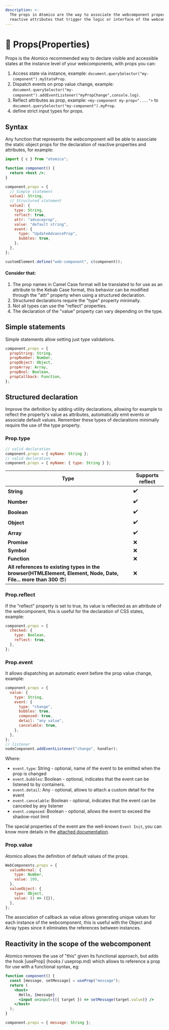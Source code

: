 ```yaml
---
description: >-
  The props in Atomico are the way to associate the webcomponent properties and
  reactive attributes that trigger the logic or interface of the webcomponent.
---
```


# 🧬 Props(Properties)

Props is the Atomico recommended way to declare visible and accessible states at the instance level of your webcomponents, with props you can:

1. Access state via instance, example: `document.querySelector("my-component").myStateProp`.
2. Dispatch events on prop value change, example: `document.querySelector("my-component").addEventListener("myPropChange",console.log)`.
3. Reflect attributes as prop, example: `<my-component my-prop="....">` to `document.querySelector("my-component").myProp`.
4. define strict input types for props.

## Syntax

Any function that represents the webcomponent will be able to associate the static object props for the declaration of reactive properties and attributes, for example:

```jsx
import { c } from "atomico";

function component() {
  return <host />;
}

component.props = {
  // Simple statement
  value1: String,
  // Structured statement
  value2: {
    type: String,
    reflect: true,
    attr: "advaceprop",
    value: "default string",
    event: {
      type: "UpdateAdvanceProp",
      bubbles: true,
    },
  },
};

customElement.define("web-component", c(component));
```

#### Consider that:

1. The prop names in Camel Case format will be translated to for use as an attribute to the Kebab Case format, this behavior can be modified through the "attr" property when using a structured declaration.
2. Structured declarations require the "type" property minimally.
3. Not all types can use the "reflect" properties.
4. The declaration of the "value" property can vary depending on the type.

## Simple statements

Simple statements allow setting just type validations.

```javascript
component.props = {
  propString: String,
  propNumber: Number,
  propObject: Object,
  propArray: Array,
  propBool: Boolean,
  propCallback: Function,
};
```

## Structured declaration

Improve the definition by adding utility declarations, allowing for example to reflect the property's value as attributes, automatically emit events or associate default values. Remember these types of declarations minimally require the use of the type property.

### Prop.type

```javascript
// valid declaration
component.props = { myName: String };
// valid declaration
component.props = { myName: { type: String } };
```

| Type                                                                                                            | Supports reflect |
| --------------------------------------------------------------------------------------------------------------- | ---------------- |
| **String**                                                                                                      | ✔️               |
| **Number**                                                                                                      | ✔️               |
| **Boolean**                                                                                                     | ✔️               |
| **Object**                                                                                                      | ✔️               |
| **Array**                                                                                                       | ✔️               |
| **Promise**                                                                                                     | ❌                |
| **Symbol**                                                                                                      | ❌                |
| **Function**                                                                                                    | ❌                |
| **All references to existing types in the browser(HTMLElement, Element, Node, Date, File... more than 300** 😎) | ❌                |

### Prop.reflect

If the "reflect" property is set to true, its value is reflected as an attribute of the webcomponent, this is useful for the declaration of CSS states, example:

```jsx
component.props = {
  checked: {
    type: Boolean,
    reflect: true,
  },
};
```

### Prop.event

It allows dispatching an automatic event before the prop value change, example:

```javascript
component.props = {
  value: {
    type: String,
    event: {
      type: "change",
      bubbles: true,
      composed: true,
      detail: "any value",
      cancelable: true,
    },
  },
};
// listener
nodeComponent.addEventListener("change", handler);
```

Where:

* `event.type`: String - optional, name of the event to be emitted when the prop is changed
* `event.bubbles`: Boolean - optional, indicates that the event can be listened to by containers.
* `event.detail`: Any - optional, allows to attach a custom detail for the event
* `event.cancelable`: Boolean - optional, indicates that the event can be canceled by any listener
* `event.composed`: Boolean - optional, allows the event to exceed the shadow-root limit

The special properties of the event are the well-known `Event Init`, you can know more details in the [attached documentation](https://developer.mozilla.org/en-US/docs/Web/API/Event/Event).

### Prop.value

Atomico allows the definition of default values of the props.

```javascript
WebComponents.props = {
  valueNormal: {
    type: Number,
    value: 100,
  },
  valueObject: {
    type: Object,
    value: () => ({}),
  },
};
```

The association of callback as value allows generating unique values for each instance of the webcomponent, this is useful with the Object and Array types since it eliminates the references between instances.

## Reactivity in the scope of the webcomponent

Atomico removes the use of "this" given its functional approach, but adds the hook \[useProp] (hooks / useprop.md) which allows to reference a prop for use with a functional syntax, eg:

```jsx
function component() {
  const [message, setMessage] = useProp("message");
  return (
    <host>
      Hello, {message}
      <input oninput={({ target }) => setMessage(target.value)} />
    </host>
  );
}

component.props = { message: String };
```
